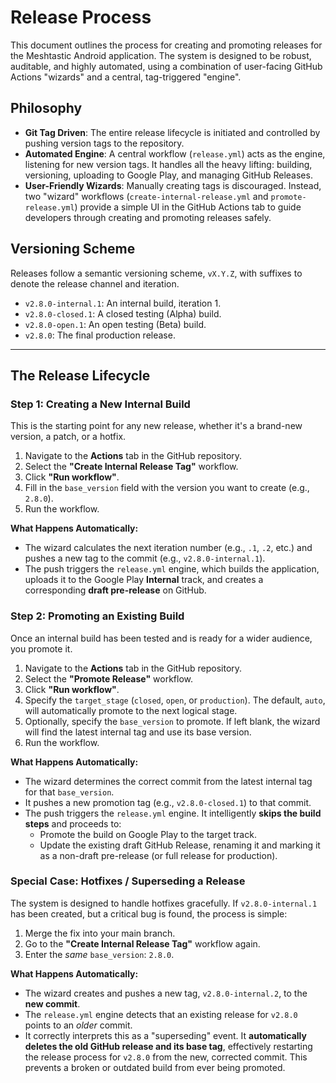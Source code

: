 # Release Process

This document outlines the process for creating and promoting releases for the Meshtastic Android application. The system is designed to be robust, auditable, and highly automated, using a combination of user-facing GitHub Actions "wizards" and a central, tag-triggered "engine".

## Philosophy

-   **Git Tag Driven**: The entire release lifecycle is initiated and controlled by pushing version tags to the repository.
-   **Automated Engine**: A central workflow (`release.yml`) acts as the engine, listening for new version tags. It handles all the heavy lifting: building, versioning, uploading to Google Play, and managing GitHub Releases.
-   **User-Friendly Wizards**: Manually creating tags is discouraged. Instead, two "wizard" workflows (`create-internal-release.yml` and `promote-release.yml`) provide a simple UI in the GitHub Actions tab to guide developers through creating and promoting releases safely.

## Versioning Scheme

Releases follow a semantic versioning scheme, `vX.Y.Z`, with suffixes to denote the release channel and iteration.

-   `v2.8.0-internal.1`: An internal build, iteration 1.
-   `v2.8.0-closed.1`: A closed testing (Alpha) build.
-   `v2.8.0-open.1`: An open testing (Beta) build.
-   `v2.8.0`: The final production release.

---

## The Release Lifecycle

### Step 1: Creating a New Internal Build

This is the starting point for any new release, whether it's a brand-new version, a patch, or a hotfix.

1.  Navigate to the **Actions** tab in the GitHub repository.
2.  Select the **"Create Internal Release Tag"** workflow.
3.  Click **"Run workflow"**.
4.  Fill in the `base_version` field with the version you want to create (e.g., `2.8.0`).
5.  Run the workflow.

**What Happens Automatically:**

-   The wizard calculates the next iteration number (e.g., `.1`, `.2`, etc.) and pushes a new tag to the commit (e.g., `v2.8.0-internal.1`).
-   The push triggers the `release.yml` engine, which builds the application, uploads it to the Google Play **Internal** track, and creates a corresponding **draft pre-release** on GitHub.

### Step 2: Promoting an Existing Build

Once an internal build has been tested and is ready for a wider audience, you promote it.

1.  Navigate to the **Actions** tab in the GitHub repository.
2.  Select the **"Promote Release"** workflow.
3.  Click **"Run workflow"**.
4.  Specify the `target_stage` (`closed`, `open`, or `production`). The default, `auto`, will automatically promote to the next logical stage.
5.  Optionally, specify the `base_version` to promote. If left blank, the wizard will find the latest internal tag and use its base version.
6.  Run the workflow.

**What Happens Automatically:**

-   The wizard determines the correct commit from the latest internal tag for that `base_version`.
-   It pushes a new promotion tag (e.g., `v2.8.0-closed.1`) to that commit.
-   The push triggers the `release.yml` engine. It intelligently **skips the build steps** and proceeds to:
    -   Promote the build on Google Play to the target track.
    -   Update the existing draft GitHub Release, renaming it and marking it as a non-draft pre-release (or full release for production).

### Special Case: Hotfixes / Superseding a Release

The system is designed to handle hotfixes gracefully. If `v2.8.0-internal.1` has been created, but a critical bug is found, the process is simple:

1.  Merge the fix into your main branch.
2.  Go to the **"Create Internal Release Tag"** workflow again.
3.  Enter the *same* `base_version`: `2.8.0`.

**What Happens Automatically:**

-   The wizard creates and pushes a new tag, `v2.8.0-internal.2`, to the **new commit**.
-   The `release.yml` engine detects that an existing release for `v2.8.0` points to an *older* commit.
-   It correctly interprets this as a "superseding" event. It **automatically deletes the old GitHub release and its base tag**, effectively restarting the release process for `v2.8.0` from the new, corrected commit. This prevents a broken or outdated build from ever being promoted.
